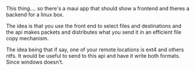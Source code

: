 This thing.... so there's a maui app that should show a frontend and theres a backend for a linux box.

The idea is that you use the front end to select files and destinations and the api makes packets and distributes what you send it
in an efficient file copy mechanism.

The idea being that if say, one of your remote locations is ext4 and others ntfs. It would be useful to send to this api
and have it write both formats. Since windows doesn't.

